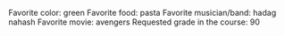 Favorite color: green
Favorite food: pasta
Favorite musician/band: hadag nahash
Favorite movie: avengers
Requested grade in the course: 90
